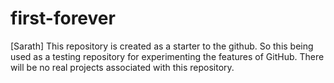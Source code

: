 # first-forever
[Sarath]
This repository is created as a starter to the github.
So this being used as a testing repository for experimenting the features of GitHub.
There will be no real projects associated with this repository.
